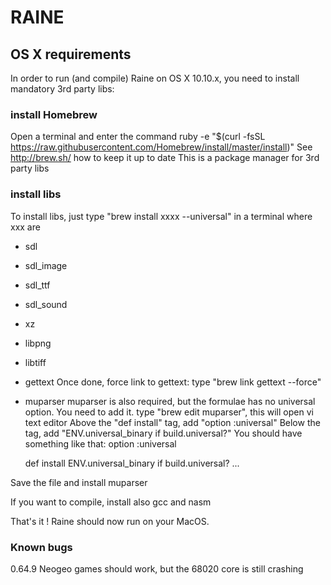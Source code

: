 RAINE
=====

OS X requirements
-----------------

In order to run (and compile) Raine on OS X 10.10.x, you need to install mandatory 3rd party libs:

### install Homebrew
Open a terminal and enter the command 
ruby -e "$(curl -fsSL https://raw.githubusercontent.com/Homebrew/install/master/install)"
See http://brew.sh/ how to keep it up to date
This is a package manager for 3rd party libs

### install libs
To install libs, just type "brew install xxxx --universal" in a terminal
where xxx are
* sdl
* sdl_image
* sdl_ttf
* sdl_sound
* xz
* libpng
* libtiff
* gettext
Once done, force link to gettext: type "brew link gettext --force"

* muparser
muparser is also required, but the formulae has no universal option. You need to add it.
type "brew edit muparser", this will open vi text editor
Above the "def install" tag, add "option :universal"
Below the tag, add "ENV.universal_binary if build.universal?"
You should have something like that:
option :universal

  def install
    ENV.universal_binary if build.universal?
    ...

Save the file and install muparser

If you want to compile, install also gcc and nasm

That's it ! Raine should now run on your MacOS. 

### Known bugs
0.64.9
Neogeo games should work, but the 68020 core is still crashing
